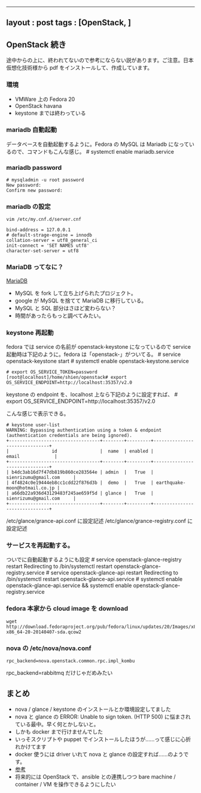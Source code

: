 
---
layout : post
tags : [OpenStack, ]
---

## OpenStack 続き

途中からの上に、終われてないので参考にならない説があります。ご注意。日本仮想化技術様から pdf をインストールして、作成しています。

### 環境

* VMWare 上の Fedora 20
* OpenStack havana
* keystone までは終わっている

### mariadb 自動起動

データベースを自動起動するように。Fedora の MySQL は Mariadb になっているので、コマンドもこんな感じ。
    # systemctl enable mariadb.service


### mariadb password

    # mysqladmin -u root password
    New password:
    Confirm new password:


### mariadb の設定

    vim /etc/my.cnf.d/server.cnf
    
    bind-address = 127.0.0.1
    # default-strage-engine = innodb
    collation-server = utf8_general_ci
    init-connect = 'SET NAMES utf8'
    character-set-server = utf8

### MariaDB ってなに？

[MariaDB](https://mariadb.com/about)

* MySQL を fork して立ち上げられたプロジェクト。
* google が MySQL を捨てて MariaDB に移行している。
* MySQL と SQL 部分はさほど変わらない？
* 時間があったらもっと調べてみたい。

### keystone 再起動

fedora では service の名前が openstack-keystone になっているので service 起動時は下記のように。fedora は「openstack-」がついてる。
    # service openstack-keystone start
    # systemctl enable openstack-keystone.service

    # export OS_SERVICE_TOKEN=password
    [root@localhost]/home/shien/openstack# export OS_SERVICE_ENDPOINT=http://localhost:35357/v2.0

keystone の endpoint を、localhost 上なら下記のように設定すれば、
    # export OS\_SERVICE\_ENDPOINT=http://localhost:35357/v2.0

こんな感じで表示できる。

    # keystone user-list
    WARNING: Bypassing authentication using a token & endpoint (authentication credentials are being ignored).
    +----------------------------------+--------+---------+-------------------------------+
    |                id                |  name  | enabled |             email             |
    +----------------------------------+--------+---------+-------------------------------+
    | b4dc3ab16d7f47db819b860ce283564e | admin  |   True  |      sienrizumu@gmail.com     |
    | 4f4824c0e19444eb8cc1cdd22f876d3b |  demo  |   True  | earthquake-moon@hotmail.co.jp |
    | a66db22a936d43129483f245ae659f5d | glance |   True  |      sienrizumu@gmail.com     |
    +----------------------------------+--------+---------+-------------------------------+


/etc/glance/grance-api.conf に設定記述
/etc/glance/grance-registry.conf に設定記述


### サービスを再起動する。

ついでに自動起動するようにも設定
    # service openstack-glance-registry restart
    Redirecting to /bin/systemctl restart  openstack-glance-registry.service
    # service openstack-glance-api restart
    Redirecting to /bin/systemctl restart  openstack-glance-api.service
    # systemctl enable openstack-glance-api.service && systemctl enable openstack-glance-registry.service

### fedora 本家から cloud image を download

    wget http://download.fedoraproject.org/pub/fedora/linux/updates/20/Images/x86_64/Fedora-x86_64-20-20140407-sda.qcow2

### nova の /etc/nova/nova.conf

    rpc_backend=nova.openstack.common.rpc.impl_kombu
rpc_backend=rabbitmq だけじゃだめみたい


## まとめ

* nova / glance / keystone のインストールとか環境設定してました
* nova と glance の ERROR: Unable to sign token. (HTTP 500) に悩まされている最中。早く何とかしないと。
* しかも docker まで行けませんでした
* いっそスクリプトや puppet でインストールしたほうが……って感じに心折れかけてます
* docker 使うには driver いれて nova と glance の設定すれば……のようです。
* [参考](https://wiki.openstack.org/wiki/Docker#Installing_Docker_for_OpenStack)
* 将来的には OpenStack で、ansible との連携しつつ bare machine / container / VM を操作できるようにしたい
